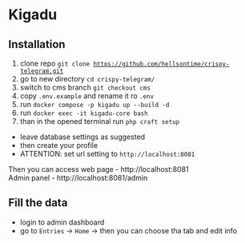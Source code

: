
# Kigadu

## Installation

1. clone repo <code>git clone https://github.com/hellsontime/crispy-telegram.git </code>
2. go to new directory <code>cd crispy-telegram/</code>
3. switch to cms branch <code>git checkout cms</code>
5. copy <code>.env.example</code> and rename it ro <code>.env</code>
6. run <code>docker compose -p kigadu up --build -d</code>
7. run <code>docker exec -it kigadu-core bash</code>
8. than in the opened terminal run <code>php craft setup</code>
- leave database settings as suggested
- then create your profile
- ATTENTION: set url setting to <code>http://localhost:8081</code>

Then you can access web page - http://localhost:8081 <br>
Admin panel - http://localhost:8081/admin

## Fill the data

- login to admin dashboard
- go to <code>Entries</code> -> <code>Home</code> -> then you can choose tha tab and edit info